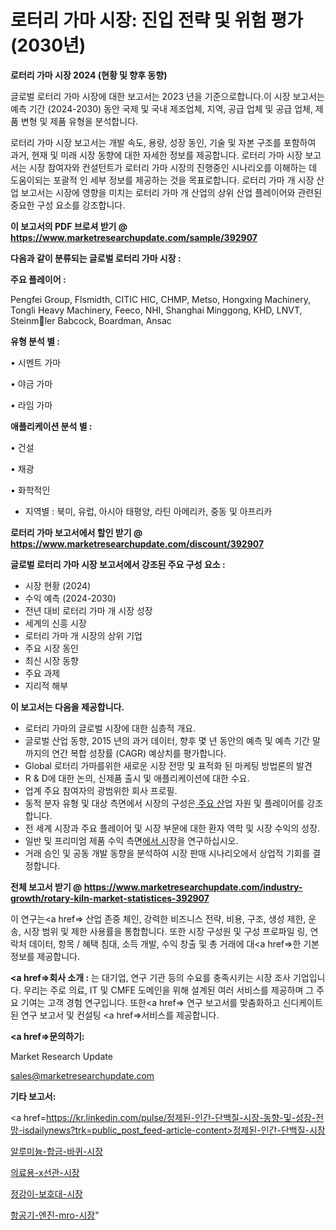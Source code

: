 # 로터리 가마 시장: 진입 전략 및 위험 평가(2030년)

<strong>로터리 가마 시장 2024 (현황 및 향후 동향)</strong>

글로벌 로터리 가마 시장에 대한 보고서는 2023 년을 기준으로합니다.이 시장 보고서는 예측 기간 (2024-2030) 동안 국제 및 국내 제조업체, 지역, 공급 업체 및 공급 업체, 제품 변형 및 제품 유형을 분석합니다.

로터리 가마 시장 보고서는 개발 속도, 용량, 성장 동인, 기술 및 자본 구조를 포함하여 과거, 현재 및 미래 시장 동향에 대한 자세한 정보를 제공합니다. 로터리 가마 시장 보고서는 시장 참여자와 컨설턴트가 로터리 가마 시장의 진행중인 시나리오를 이해하는 데 도움이되는 포괄적 인 세부 정보를 제공하는 것을 목표로합니다. 로터리 가마 개 시장 산업 보고서는 시장에 영향을 미치는 로터리 가마 개 산업의 상위 산업 플레이어와 관련된 중요한 구성 요소를 강조합니다.



<strong>이 보고서의 PDF 브로셔 받기 @ <a href=https://www.marketresearchupdate.com/sample/392907>https://www.marketresearchupdate.com/sample/392907</a></strong>



<strong>다음과 같이 분류되는 글로벌 로터리 가마 시장 :</strong>



<strong>주요 플레이어 :</strong>

Pengfei Group, Flsmidth, CITIC HIC, CHMP, Metso, Hongxing Machinery, Tongli Heavy Machinery, Feeco, NHI, Shanghai Minggong, KHD, LNVT, Steinmler Babcock, Boardman, Ansac



<strong>유형 분석 별 :</strong>

• 시멘트 가마

• 야금 가마

• 라임 가마



<strong>애플리케이션 분석 별 :</strong>

• 건설

• 채광

• 화학적인

<ul>
  <li>지역별 : 북미, 유럽, 아시아 태평양, 라틴 아메리카, 중동 및 아프리카</li>
</ul>


<strong>로터리 가마 보고서에서 할인 받기 @ <a href=https://www.marketresearchupdate.com/discount/392907>https://www.marketresearchupdate.com/discount/392907</a></strong>



<strong>글로벌 로터리 가마 시장 보고서에서 강조된 주요 구성 요소 :</strong>
<ul>
  <li>시장 현황 (2024)</li>
  <li>수익 예측 (2024-2030)</li>
  <li>전년 대비 로터리 가마 개 시장 성장</li>
  <li>세계의 신흥 시장</li>
  <li>로터리 가마 개 시장의 상위 기업</li>
  <li>주요 시장 동인</li>
  <li>최신 시장 동향</li>
  <li>주요 과제</li>
  <li>지리적 해부</li>
</ul>


<strong>이 보고서는 다음을 제공합니다.</strong>
<ul>
  <li>로터리 가마의 글로벌 시장에 대한 심층적 개요.</li>
  <li>글로벌 산업 동향, 2015 년의 과거 데이터, 향후 몇 년 동안의 예측 및 예측 기간 말까지의 연간 복합 성장률 (CAGR) 예상치를 평가합니다.</li>
  <li>Global 로터리 가마를위한 새로운 시장 전망 및 표적화 된 마케팅 방법론의 발견</li>
  <li>R &amp; D에 대한 논의, 신제품 출시 및 애플리케이션에 대한 수요.</li>
  <li>업계 주요 참여자의 광범위한 회사 프로필.</li>
  <li>동적 분자 유형 및 대상 측면에서 시장의 구성은<a href=> 주요 산</a>업 자원 및 플레이어를 강조합니다.</li>
  <li>전 세계 시장과 주요 플레이어 및 시장 부문에 대한 환자 역학 및 시장 수익의 성장.</li>
  <li>일반 및 프리미엄 제품 수익 측면<a href=>에서 시</a>장을 연구하십시오.</li>
  <li>거래 승인 및 공동 개발 동향을 분석하여 시장 판매 시나리오에서 상업적 기회를 결정합니다.</li>
</ul>



<strong>전체 보고서 받기 @ <a href=https://www.marketresearchupdate.com/industry-growth/rotary-kiln-market-statistices-392907>https://www.marketresearchupdate.com/industry-growth/rotary-kiln-market-statistices-392907</a></strong>

이 연구는<a href=> 산업 존중</a> 체인, 강력한 비즈니스 전략, 비용, 구조, 생성 제한, 운송, 시장 범위 및 제한 사용률을 통합합니다. 또한 시장 구성원 및 구성 프로파일 링, 연락처 데이터, 항목 / 혜택 침대, 소득 개발, 수익 창출 및 총 거래에 대<a href=>한 기본 </a>정보를 제공합니다.



<strong><a href=>회사 소</a>개 :</strong>
는 대기업, 연구 기관 등의 수요를 충족시키는 시장 조사 기업입니다. 우리는 주로 의료, IT 및 CMFE 도메인을 위해 설계된 여러 서비스를 제공하며 그 주요 기여는 고객 경험 연구입니다. 또한<a href=> 연구 보</a>고서를 맞춤화하고 신디케이트 된 연구 보고서 및 컨설팅 <a href=>서비스</a>를 제공합니다.



<strong><a href=>문의하기:</a></strong>

Market Research Update

sales@marketresearchupdate.com



<strong>기타 보고서:</strong>

<a href=https://kr.linkedin.com/pulse/정제된-인간-단백질-시장-동향-및-성장-전망-isdailynews?trk=public_post_feed-article-content>정제된-인간-단백질-시장</a>

<a href=https://www.linkedin.com/pulse/알루미늄-합금-바퀴-시장-진입-전략-및-위험-평가2029년-consumer-connection-compendium-ana/>알루미늄-합금-바퀴-시장</a>

<a href=https://www.linkedin.com/pulse/의료용-x선관-시장-세분화-연구-및-목표-고객2029년-isdailynews-sf7yc/>의료용-x선관-시장</a>

<a href=https://www.linkedin.com/pulse/정강이-보호대-시장-현재-및-미래-성장-2029-analytics-alchemy-360-analysis-qc4uf/>정강이-보호대-시장</a>

<a href=https://www.linkedin.com/pulse/항공기-엔진-mro-시장-경쟁-분석-및-성장-잠재력-2030-im5jc/>항공기-엔진-mro-시장</a>"
